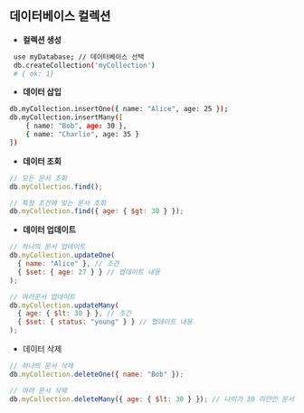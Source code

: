 ## 데이터베이스 컬렉션

- **컬렉션 생성**

```bash
 use myDatabase; // 데이터베이스 선택
 db.createCollection('myCollection')
 # { ok: 1}
```

- **데이터 삽입**

```bash
db.myCollection.insertOne({ name: "Alice", age: 25 });
db.myCollection.insertMany([
    { name: "Bob", age: 30 },
    { name: "Charlie", age: 35 }
])
```

- **데이터 조회**

```javascript
// 모든 문서 조회
db.myCollection.find();

// 특정 조건에 맞는 문서 조회
db.myCollection.find({ age: { $gt: 30 } });
```

- **데이터 업데이트**

```javascript
// 하나의 문서 업데이트
db.myCollection.updateOne(
  { name: "Alice" }, // 조건
  { $set: { age: 27 } } // 업데이트 내용
);

// 여러문서 업데이트
db.myCollection.updateMany(
  { age: { $lt: 30 } }, // 조건
  { $set: { status: "young" } } // 업데이트 내용
);
```

- 데이터 삭제

```javascript
// 하나의 문서 삭제
db.myCollection.deleteOne({ name: "Bob" });

// 여러 문서 삭제
db.myCollection.deleteMany({ age: { $lt: 30 } }); // 나이가 30 미만인 문서 삭제
```
